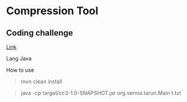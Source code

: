 # Compression Tool
## Coding challenge

[Link](https://codingchallenges.fyi/challenges/challenge-huffman)

Lang Java

How to use

> mvn clean install

> java -cp target/cc3-1.0-SNAPSHOT.jar org.verma.tarun.Main t.txt